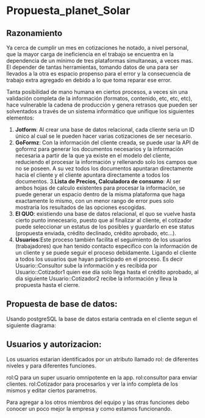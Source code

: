 # Propuesta_planet_Solar

## Razonamiento

Ya cerca de cumplir un mes en cotizaciones he notado, a nivel personal, que la mayor carga de ineficiencia en el trabajo se encuentra en la dependencia de un mínimo de tres plataformas simultaneas, a veces mas. El depender de tantas herramientas, tomando datos de una para ser llevados a la otra es espacio propenso para el error y la consecuencia de trabajo extra agregado en debido a lo que toma reparar ese error.

Tanta posibilidad de mano humana en ciertos procesos, a veces sin una validación completa de la información (formatos, contenido, etc, etc, etc), hace vulnerable la cadena de producción y genera retrasos que pueden ser solventados a través de un sistema informático que unifique los siguientes elementos:

1. **Jotform**: Al crear una base de datos relacional, cada cliente seria un ID único al cual se le pueden hacer varias cotizaciones de ser necesario.
2. **GoFormz**: Con la información del cliente creada, se puede usar la API de goformz para generar los documentos necesarios y la información necesaria a partir de la que ya existe en el modelo del cliente, reduciendo el procesar la información y rellenando solo los campos que no se poseen. A su vez todos los documentos apuntaran directamente hacia el cliente y el cliente apuntara directamente a todos los documentos.
3.**Lista de Precios, Calculadora de consumo**: Al ser ambos hojas de calculo existentes para procesar la información, se puede generar un espacio dentro de la misma plataforma que haga exactamente lo mismo, con un menor rango de error pues solo mostraría los resultados de las opciones escogidas.
4. **El QUO**: existiendo una base de datos relacional, el quo se vuelve hasta cierto punto innecesario, puesto que al finalizar al cliente, el cotizador puede seleccionar un estatus de los posibles y guardarlo en ese status (propuesta enviada, crédito declinado, crédito aprobado, etc...).
5. **Usuarios**:Este proceso también facilita el seguimiento de los usuarios (trabajadores) que han tenido contacto especifico con la información de un cliente y se puede seguir el proceso debidamente. Ligando el cliente a todos los usuarios que hayan participado en el proceso. Es decir Usuario::Consultor sube la información y es recibida por Usuario::Cotizador1 quien ese día solo llega hasta el crédito aprobado, al día siguiente Usuario::Cotizador2 recibe la información y lleva la propuesta hasta el cierre.

## Propuesta de base de datos:

Usando postgreSQL la base de datos estaria centrada en el cliente segun el siguiente diagrama:


## Usuarios y autorizacion:

Los usuarios estarian identificados por un atributo llamado rol: de diferentes niveles y para diferentes funciones.

rol:Q para un super usuario omnipotente en la app.
rol:consultor para enviar clientes.
rol:Cotizador para procesarlos y ver la info completa de los mismos y editar ciertos parametros.

Para agregar a los otros miembros del equipo y las otras funciones debo conocer un poco mejor la empresa y como estamos funcionando.
